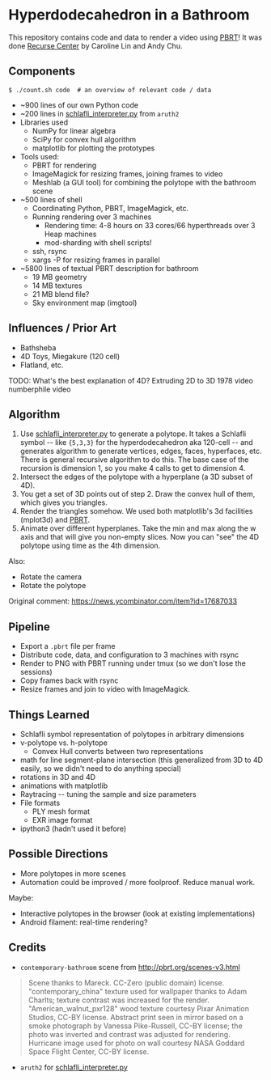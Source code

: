 Hyperdodecahedron in a Bathroom
===============================

This repository contains code and data to render a video using [PBRT][]!  It
was done [Recurse Center][] by Caroline Lin and Andy Chu.

[PBRT]: http://www.pbrt.org/
[Recurse Center]: https://recurse.com

Components
----------

    $ ./count.sh code  # an overview of relevant code / data

- ~900 lines of our own Python code
- ~200 lines in [schlafli_interpreter.py][] from `aruth2`
- Libraries used
  - NumPy for linear algebra
  - SciPy for convex hull algorithm
  - matplotlib for plotting the prototypes
- Tools used:
  - PBRT for rendering
  - ImageMagick for resizing frames, joining frames to video
  - Meshlab (a GUI tool) for combining the polytope with the bathroom scene
- ~500 lines of shell
  - Coordinating Python, PBRT, ImageMagick, etc.
  - Running rendering over 3 machines
    - Rendering time: 4-8 hours on 33 cores/66 hyperthreads over 3 Heap
      machines
    - mod-sharding with shell scripts!
  - ssh, rsync
  - xargs -P for resizing frames in parallel
- ~5800 lines of textual PBRT description for bathroom
  - 19 MB geometry
  - 14 MB textures
  - 21 MB blend file?
  - Sky environment map (imgtool)

[schlafli_interpreter.py]: https://github.com/aruth2/schlafli/blob/master/schlafli_interpreter.py

Influences / Prior Art
----------------------

- Bathsheba
- 4D Toys, Miegakure (120 cell)
- Flatland, etc.

TODO: What's the best explanation of 4D?  Extruding 2D to 3D
  1978 video
  numberphile video

Algorithm
---------

1. Use [schlafli_interpreter.py][] to generate a polytope.  It takes a
   Schlafli symbol -- like `{5,3,3}` for the hyperdodecahedron aka 120-cell --
   and generates algorithm to generate vertices, edges, faces, hyperfaces,
   etc.  There is general recursive algorithm to do this.  The base case of
   the recursion is dimension 1, so you make 4 calls to get to dimension 4.
2. Intersect the edges of the polytope with a hyperplane (a 3D subset of 4D).
3. You get a set of 3D points out of step 2. Draw the convex hull of them,
   which gives you triangles.
4. Render the triangles somehow.  We used both matplotlib's 3d facilities
   (mplot3d) and [PBRT][].
5. Animate over different hyperplanes. Take the min and max along the w axis
   and that will give you non-empty slices. Now you can "see" the 4D polytope
   using time as the 4th dimension.

Also:

- Rotate the camera
- Rotate the polytope

[schlafli]: https://github.com/aruth2/schlafli

Original comment: https://news.ycombinator.com/item?id=17687033

Pipeline
--------

- Export a `.pbrt` file per frame
- Distribute code, data, and configuration to 3 machines with rsync
- Render to PNG with PBRT running under tmux (so we don't lose the sessions)
- Copy frames back with rsync
- Resize frames and join to video with ImageMagick.

Things Learned
--------------

- Schlafli symbol representation of polytopes in arbitrary dimensions
- v-polytope vs. h-polytope 
  - Convex Hull converts between two representations
- math for line segment-plane intersection (this generalized from 3D to 4D
  easily, so we didn't need to do anything special)
- rotations in 3D and 4D
- animations with matplotlib
- Raytracing -- tuning the sample and size parameters
- File formats
  - PLY mesh format
  - EXR image format
- ipython3 (hadn't used it before)

Possible Directions
-------------------

- More polytopes in more scenes
- Automation could be improved / more foolproof.  Reduce manual work.

Maybe:

- Interactive polytopes in the browser (look at existing implementations)
- Android filament: real-time rendering?

Credits
-------

- `contemporary-bathroom` scene from http://pbrt.org/scenes-v3.html

> Scene thanks to Mareck. CC-Zero (public domain) license.
> "contemporary_china" texture used for wallpaper thanks to Adam Charlts;
> texture contrast was increased for the render. "American_walnut_pxr128" wood
> texture courtesy Pixar Animation Studios, CC-BY license. Abstract print seen
> in mirror based on a smoke photograph by Vanessa Pike-Russell, CC-BY
> license; the photo was inverted and contrast was adjusted for rendering.
> Hurricane image used for photo on wall courtesy NASA Goddard Space Flight
> Center, CC-BY license.

- `aruth2` for [schlafli_interpreter.py][]

